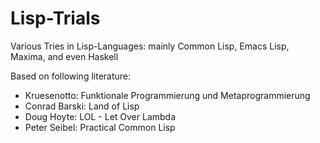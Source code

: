 # Lisp-Trials
Various Tries in Lisp-Languages: mainly Common Lisp, Emacs Lisp, Maxima, and even Haskell

Based on following literature:
- Kruesenotto: Funktionale Programmierung und Metaprogrammierung
- Conrad Barski: Land of Lisp
- Doug Hoyte: LOL - Let Over Lambda
- Peter Seibel: Practical Common Lisp
